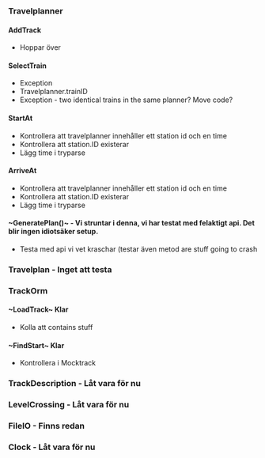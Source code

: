 ### Travelplanner

#### AddTrack
* Hoppar över

#### SelectTrain
* Exception
* Travelplanner.trainID
* Exception - two identical trains in the same planner? Move code?

#### StartAt
* Kontrollera att travelplanner innehåller ett station id och en time
* Kontrollera att station.ID existerar
* Lägg time i tryparse

#### ArriveAt
* Kontrollera att travelplanner innehåller ett station id och en time
* Kontrollera att station.ID existerar
* Lägg time i tryparse

#### ~GeneratePlan()~ - Vi struntar i denna, vi har testat med felaktigt api. Det blir ingen idiotsäker setup.
* Testa med api vi vet kraschar (testar även metod are stuff going to crash

### Travelplan - Inget att testa

### TrackOrm

#### ~LoadTrack~ Klar
* Kolla att contains stuff

#### ~FindStart~ Klar
* Kontrollera i Mocktrack

### TrackDescription - Låt vara för nu

### LevelCrossing - Låt vara för nu

### FileIO - Finns redan

### Clock - Låt vara för nu
